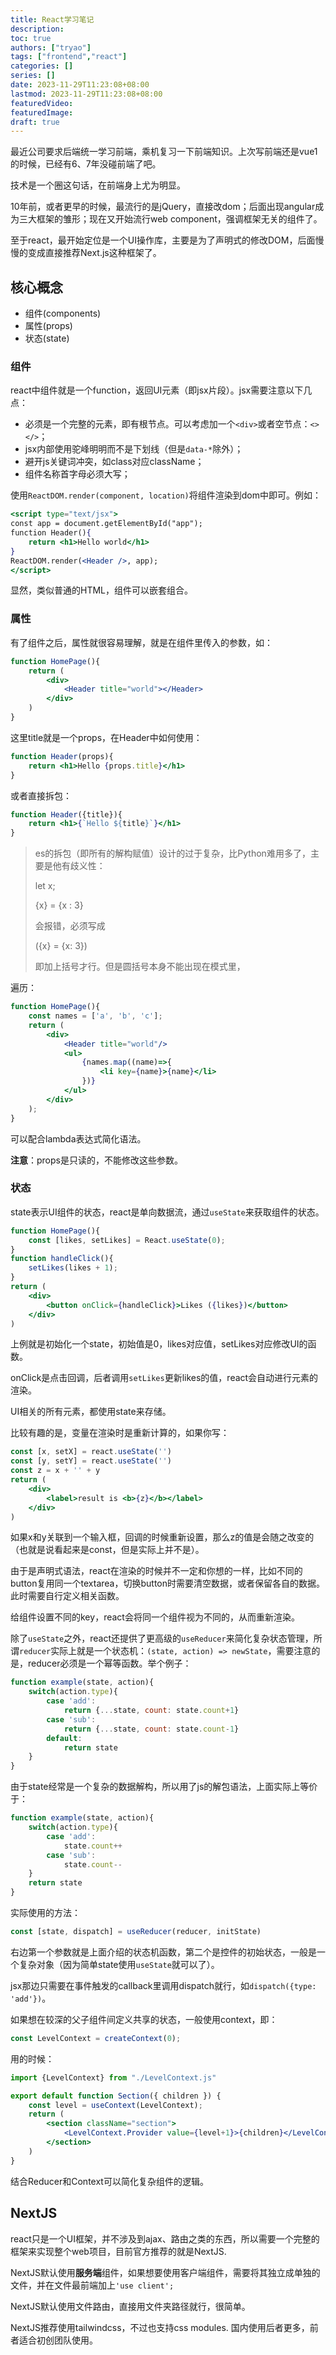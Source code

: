 ```yaml
---
title: React学习笔记
description:
toc: true
authors: ["tryao"]
tags: ["frontend","react"]
categories: []
series: []
date: 2023-11-29T11:23:08+08:00
lastmod: 2023-11-29T11:23:08+08:00
featuredVideo:
featuredImage:
draft: true
---
```


最近公司要求后端统一学习前端，乘机复习一下前端知识。上次写前端还是vue1的时候，已经有6、7年没碰前端了吧。

技术是一个圈这句话，在前端身上尤为明显。

10年前，或者更早的时候，最流行的是jQuery，直接改dom；后面出现angular成为三大框架的雏形；现在又开始流行web component，强调框架无关的组件了。

至于react，最开始定位是一个UI操作库，主要是为了声明式的修改DOM，后面慢慢的变成直接推荐Next.js这种框架了。

## 核心概念

* 组件(components)
* 属性(props)
* 状态(state)

### 组件

react中组件就是一个function，返回UI元素（即jsx片段）。jsx需要注意以下几点：

* 必须是一个完整的元素，即有根节点。可以考虑加一个`<div>`或者空节点：`<></>`；
* jsx内部使用驼峰明明而不是下划线（但是`data-*`除外）；
* 避开js关键词冲突，如class对应className；
* 组件名称首字母必须大写；

使用`ReactDOM.render(component, location)`将组件渲染到dom中即可。例如：

```jsx
<script type="text/jsx">
const app = document.getElementById("app");
function Header(){
    return <h1>Hello world</h1>
}
ReactDOM.render(<Header />, app);
</script>
```

显然，类似普通的HTML，组件可以嵌套组合。

### 属性

有了组件之后，属性就很容易理解，就是在组件里传入的参数，如：

```jsx
function HomePage(){
    return (
    	<div>
        	<Header title="world"></Header>
        </div>
    )
}
```

这里title就是一个props，在Header中如何使用：

```jsx
function Header(props){
    return <h1>Hello {props.title}</h1>
}
```

或者直接拆包：

```jsx
function Header({title}){
    return <h1>{`Hello ${title}`}</h1>
}
```

>es的拆包（即所有的解构赋值）设计的过于复杂，比Python难用多了，主要是他有歧义性：
>
>let x;
>
>{x} = {x : 3}
>
>会报错，必须写成
>
>({x} = {x: 3})
>
>即加上括号才行。但是圆括号本身不能出现在模式里，

遍历：

```jsx
function HomePage(){
    const names = ['a', 'b', 'c'];
    return (
    	<div>
        	<Header title="world"/>
            <ul>
            	{names.map((name)=>{
                    <li key={name}>{name}</li>
                })}
            </ul>
        </div>
    );
}
```

可以配合lambda表达式简化语法。

**注意**：props是只读的，不能修改这些参数。

### 状态

state表示UI组件的状态，react是单向数据流，通过`useState`来获取组件的状态。

```jsx
function HomePage(){
    const [likes, setLikes] = React.useState(0);
}
function handleClick(){
    setLikes(likes + 1);
}
return (
	<div>
    	<button onClick={handleClick}>Likes ({likes})</button>
    </div>
)
```

上例就是初始化一个state，初始值是0，likes对应值，setLikes对应修改UI的函数。

onClick是点击回调，后者调用`setLikes`更新likes的值，react会自动进行元素的渲染。

UI相关的所有元素，都使用state来存储。

比较有趣的是，变量在渲染时是重新计算的，如果你写：

```jsx
const [x, setX] = react.useState('')
const [y, setY] = react.useState('')
const z = x + '' + y
return (
	<div>
    	<label>result is <b>{z}</b></label>
    </div>
)
```

如果x和y关联到一个输入框，回调的时候重新设置，那么z的值是会随之改变的（也就是说看起来是const，但是实际上并不是）。

由于是声明式语法，react在渲染的时候并不一定和你想的一样，比如不同的button复用同一个textarea，切换button时需要清空数据，或者保留各自的数据。此时需要自行定义相关函数。

给组件设置不同的key，react会将同一个组件视为不同的，从而重新渲染。

除了`useState`之外，react还提供了更高级的`useReducer`来简化复杂状态管理，所谓`reducer`实际上就是一个状态机：`(state, action) => newState`，需要注意的是，reducer必须是一个幂等函数。举个例子：

```jsx
function example(state, action){
    switch(action.type){
        case 'add':
            return {...state, count: state.count+1}
        case 'sub':
            return {...state, count: state.count-1}
        default:
            return state
    }
}
```

由于state经常是一个复杂的数据解构，所以用了js的解包语法，上面实际上等价于：

```jsx
function example(state, action){
    switch(action.type){
        case 'add':
            state.count++
        case 'sub':
            state.count--
    }
    return state
}
```

实际使用的方法：

```jsx
const [state, dispatch] = useReducer(reducer, initState)
```

右边第一个参数就是上面介绍的状态机函数，第二个是控件的初始状态，一般是一个复杂对象（因为简单state使用`useState`就可以了）。

jsx那边只需要在事件触发的callback里调用dispatch就行，如`dispatch({type: 'add'})`。

如果想在较深的父子组件间定义共享的状态，一般使用context，即：

```jsx
const LevelContext = createContext(0);
```

用的时候：

```jsx
import {LevelContext} from "./LevelContext.js"

export default function Section({ children }) {
    const level = useContext(LevelContext);
    return (
    	<section className="section">
        	<LevelContext.Provider value={level+1}>{children}</LevelContext.Provider>
        </section>
    )
}
```

结合Reducer和Context可以简化复杂组件的逻辑。

## NextJS

react只是一个UI框架，并不涉及到ajax、路由之类的东西，所以需要一个完整的框架来实现整个web项目，目前官方推荐的就是NextJS.

NextJS默认使用**服务端**组件，如果想要使用客户端组件，需要将其独立成单独的文件，并在文件最前端加上`'use client';`

NextJS默认使用文件路由，直接用文件夹路径就行，很简单。

NextJS推荐使用tailwindcss，不过也支持css modules. 国内使用后者更多，前者适合初创团队使用。

